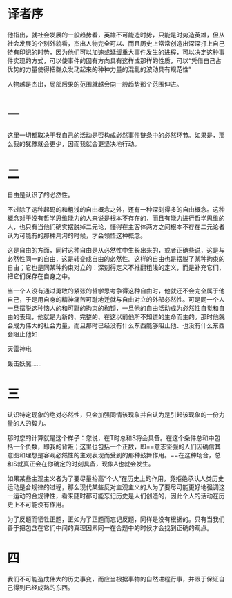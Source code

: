 # 译者序

他指出，就社会发展的一般趋势看，英雄不可能造时势，只能是时势造英雄，但从社会发展的个别外貌看，杰出人物完全可以、而且历史上常常创造出深深打上自己特有印记的时势，因为他们可以加速或延缓重大事件发生的进程，可以决定这种事件实现的方式，可以使事件的固有方向具有这样或那样的性质，可以“凭借自己占优势的力量使得把群众发动起来的种种力量的混乱的波动具有规范性”

人物越是杰出，局部后果的范围就越会向一般趋势那个范围伸进。

# 一

这里一切都取决于我自己的活动是否构成必然事件链条中的必然环节。如果是，那么我的犹豫就会更少，因而我就会更坚决地行动。

# 二

自由是认识了的必然性。

不过除了这种起码的和粗浅的自由概念之外，还有一种深刻得多的自由概念。这种概念对于没有哲学思维能力的人来说是根本不存在的，而且有能力进行哲学思维的人，也只有当他们确实摆脱掉二元论，懂得在主客体两方之间根本不存在二元论者认为可能有的那种鸿沟的时候，才会领悟这种概念。

这是自由的方面，同时这种自由是从必然性中生长出来的，或者正确些说，这是与必然性同一的自由，这是转变成自由的必然性。这样的自由也是摆脱了某种拘束的自由；它也是同某种约束对立的：深刻得定义不推翻粗浅的定义，而是补充它们，把它们保存在自身之中。

当一个人没有通过勇敢的紧张的哲学思考争得这种自由时，他就还不会完全属于他自己，于是用自身的精神痛苦可耻地迁就与自由对立的外部必然性。可是同一个人一旦摆脱这种恼人的和可耻的拘束的枷锁，一旦他的自由活动成为必然性自觉和自由的表现，他就是为新的、完整的、在这以前他所不知道的生命而生的。那时他就会成为伟大的社会力量，而且那时已经没有什么东西能够阻止他、也没有什么东西会阻止他如

天雷神电

轰击妖魔……

# 三

认识特定现象的绝对必然性，只会加强同情该现象并自认为是引起该现象的一份力量的人的毅力。

那时您的计算就是这个样子：您说，在T时总和S将会具备。在这个条件总和中包括一个负数，即我的背叛；这里也包括一个正数，即==意志坚强的人们因确信其意图和理想是客观必然性的主观表现而受到的那种鼓舞作用。==在这种场合，总和S就真正会在你确定的时刻具备，现象A也就会发生。

如果某些主观主义者为了要尽量抬高“个人”在历史上的作用，竟拒绝承认人类历史运动是合规律的过程，那么现代某些反对主观主义的人为了要尽可能更好地强调这一运动的合规律性，看来随时都可能忘记历史是人们创造的，因此个人的活动在历史上不可能没有作用。

为了反题而牺牲正题，正如为了正题而忘记反题，同样是没有根据的。只有当我们善于把包含在它们中间的真理因素同一在合题中的时候才会找到正确的观点。

# 四

我们不可能造成伟大的历史事变，而应当根据事物的自然进程行事，并限于保证自己得到已经成熟的东西。





















